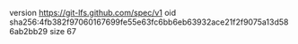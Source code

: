 version https://git-lfs.github.com/spec/v1
oid sha256:4fb382f97060167699fe55e63fc6bb6eb63932ace21f2f9075a13d586ab2bb29
size 67
